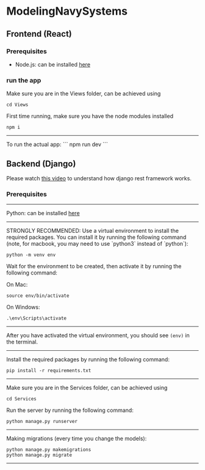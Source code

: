 # ModelingNavySystems

## Frontend (React)

### Prerequisites
- Node.js: can be installed [here](https://nodejs.org/en)

### run the app
Make sure you are in the Views folder, can be achieved using
```
cd Views
```

First time running, make sure you have the node modules installed
```
npm i
```

<hr>
To run the actual app:
```
npm run dev
```

## Backend (Django)

Please watch [this video](https://www.youtube.com/watch?v=t-uAgI-AUxc&t=260s) to understand how django rest framework works.
### Prerequisites
<hr>

Python: can be installed [here](https://www.python.org/downloads/)
<hr>
STRONGLY RECOMMENDED: Use a virtual environment to install the required packages. You can install it by running the following command (note, for macbook, you may need to use `python3` instead of `python`):

```
python -m venv env
```
Wait for the environment to be created, then activate it by running the following command:

On Mac:
```
source env/bin/activate
```

On Windows:
```
.\env\Scripts\activate
```
<hr>

After you have activated the virtual environment, you should see `(env)` in the terminal.
<hr>

Install the required packages by running the following command:
```
pip install -r requirements.txt
```
<hr>

Make sure you are in the Services folder, can be achieved using
```
cd Services
```

Run the server by running the following command:
```
python manage.py runserver
```
<hr>

Making migrations (every time you change the models):
```
python manage.py makemigrations
python manage.py migrate
```
<hr>
